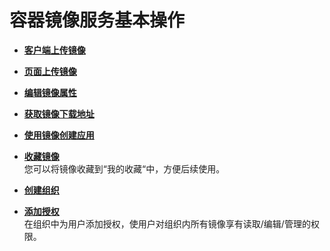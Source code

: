 # 容器镜像服务基本操作<a name="swr_01_0028"></a>

-   **[客户端上传镜像](客户端上传镜像.md)**  

-   **[页面上传镜像](页面上传镜像.md)**  

-   **[编辑镜像属性](编辑镜像属性.md)**  

-   **[获取镜像下载地址](获取镜像下载地址.md)**  

-   **[使用镜像创建应用](使用镜像创建应用.md)**  

-   **[收藏镜像](收藏镜像.md)**  
您可以将镜像收藏到“我的收藏“中，方便后续使用。
-   **[创建组织](创建组织.md)**  

-   **[添加授权](添加授权.md)**  
在组织中为用户添加授权，使用户对组织内所有镜像享有读取/编辑/管理的权限。

